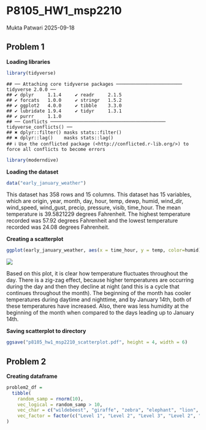 P8105_HW1_msp2210
================
Mukta Patwari
2025-09-18

## Problem 1

**Loading libraries**

``` r
library(tidyverse)
```

    ## ── Attaching core tidyverse packages ──────────────────────── tidyverse 2.0.0 ──
    ## ✔ dplyr     1.1.4     ✔ readr     2.1.5
    ## ✔ forcats   1.0.0     ✔ stringr   1.5.2
    ## ✔ ggplot2   4.0.0     ✔ tibble    3.3.0
    ## ✔ lubridate 1.9.4     ✔ tidyr     1.3.1
    ## ✔ purrr     1.1.0     
    ## ── Conflicts ────────────────────────────────────────── tidyverse_conflicts() ──
    ## ✖ dplyr::filter() masks stats::filter()
    ## ✖ dplyr::lag()    masks stats::lag()
    ## ℹ Use the conflicted package (<http://conflicted.r-lib.org/>) to force all conflicts to become errors

``` r
library(moderndive)
```

**Loading the dataset**

``` r
data("early_january_weather")
```

This dataset has 358 rows and 15 columns. This dataset has 15 variables,
which are origin, year, month, day, hour, temp, dewp, humid, wind_dir,
wind_speed, wind_gust, precip, pressure, visib, time_hour. The mean
temperature is 39.5821229 degrees Fahrenheit. The highest temperature
recorded was 57.92 degrees Fahrenheit and the lowest temperature
recorded was 24.08 degrees Fahrenheit.

**Creating a scatterplot**

``` r
ggplot(early_january_weather, aes(x = time_hour, y = temp, color=humid)) + geom_point()
```

![](P8105_HW1_msp2210_files/figure-gfm/unnamed-chunk-3-1.png)<!-- -->

Based on this plot, it is clear how temperature fluctuates throughout
the day. There is a zig-zag effect, because higher temperatures are
occurring during the day and then they decline at night (and this is a
cycle that continues throughout the month). The beginning of the month
has cooler temperatures during daytime and nighttime, and by January
14th, both of these temperatures have increased. Also, there was less
humidity at the beginning of the month when compared to the days leading
up to January 14th.

**Saving scatterplot to directory**

``` r
ggsave("p8105_hw1_msp2210_scatterplot.pdf", height = 4, width = 6)
```

## Problem 2

**Creating dataframe**

``` r
problem2_df =
  tibble(
    random_samp = rnorm(10),
    vec_logical = random_samp > 10,
    vec_char = c("wildebeest", "giraffe", "zebra", "elephant", "lion", "hippo", "warthog", "rhino", "ostrich", "flamingo"),
    vec_factor = factor(c("Level 1", "Level 2", "Level 3", "Level 2", "Level 3", "Level 3", "Level 2", "Level 1", "Level 2", "Level 3"))
)
```
